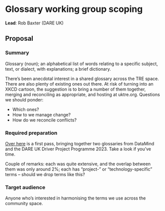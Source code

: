 # Glossary working group scoping

**Lead**: Rob Baxter (DARE UK)

## Proposal

### Summary

Glossary (noun); an alphabetical list of words relating to a specific subject, text, or dialect, with explanations; a brief dictionary.

There’s been anecdotal interest in a shared glossary across the TRE space.
There are also plenty of existing ones out there.
At risk of turning into an XKCD cartoon, the suggestion is to bring a number of them together, merging and reconciling as appropriate, and hosting at uktre.org.
Questions we should ponder:

- Which ones?
- How to we manage change?
- How do we reconcile conflicts?

### Required preparation

[Over here](https://docs.google.com/spreadsheets/d/1qublBBkpYpNgwKm5HPFD1F7WPvaYaBpY/edit#gid=1421062944) is a first pass, bringing together two glossaries from DataMind and the DARE UK Driver Project Programme 2023.
Take a look if you’ve time.

Couple of remarks: each was quite extensive, and the overlap between them was only around 2%; each has “project-” or “technology-specific” terms – should we drop terms like this?

### Target audience

Anyone who’s interested in harmonising the terms we use across the community space.
